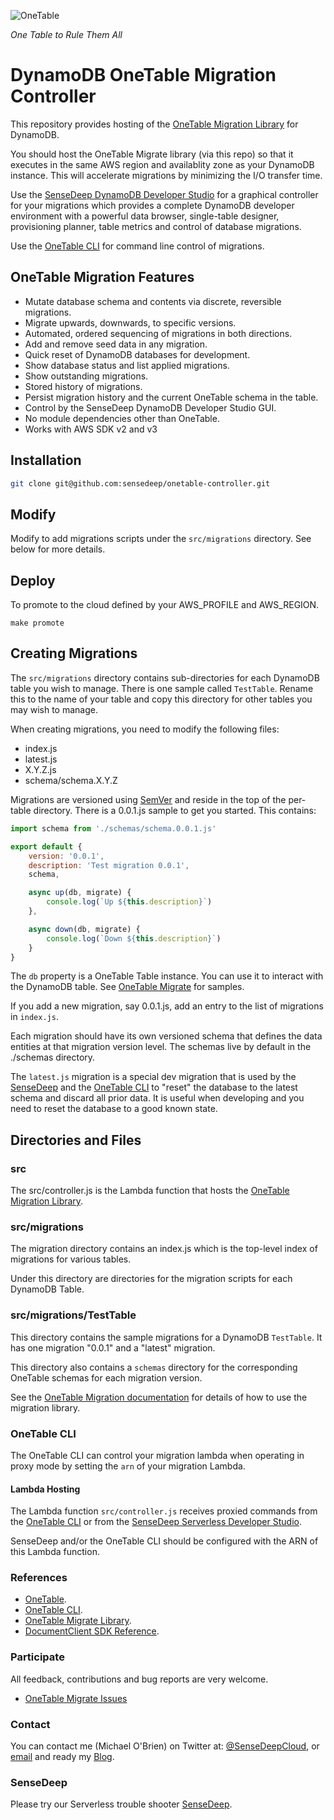 ![OneTable](https://www.sensedeep.com/images/ring-short.png?renew)

*One Table to Rule Them All*

# DynamoDB OneTable Migration Controller

This repository provides hosting of the [OneTable Migration Library](https://www.npmjs.com/package/onetable-migrate) for DynamoDB.

You should host the OneTable Migrate library (via this repo) so that it executes in the same AWS region and availablity zone as your DynamoDB instance. This will accelerate migrations by minimizing the I/O transfer time.

Use the [SenseDeep DynamoDB Developer Studio](https://www.sensedeep.com) for a graphical controller for your migrations which provides a complete DynamoDB developer environment with a powerful data browser, single-table designer, provisioning planner, table metrics and control of database migrations.

Use the [OneTable CLI](https://github.com/sensedeep/onetable-cli) for command line control of migrations.


## OneTable Migration Features

* Mutate database schema and contents via discrete, reversible migrations.
* Migrate upwards, downwards, to specific versions.
* Automated, ordered sequencing of migrations in both directions.
* Add and remove seed data in any migration.
* Quick reset of DynamoDB databases for development.
* Show database status and list applied migrations.
* Show outstanding migrations.
* Stored history of migrations.
* Persist migration history and the current OneTable schema in the table.
* Control by the SenseDeep DynamoDB Developer Studio GUI.
* No module dependencies other than OneTable.
* Works with AWS SDK v2 and v3

## Installation

```sh
git clone git@github.com:sensedeep/onetable-controller.git
```

## Modify

Modify to add migrations scripts under the `src/migrations` directory. See below for more details.

## Deploy

To promote to the cloud defined by your AWS_PROFILE and AWS_REGION.


```shell
make promote
```

## Creating Migrations

The `src/migrations` directory contains sub-directories for each DynamoDB table you wish to manage. There is one sample called `TestTable`. Rename this to the name of your table and copy this directory for other tables you may wish to manage.

When creating migrations, you need to modify the following files:

* index.js
* latest.js
* X.Y.Z.js
* schema/schema.X.Y.Z

Migrations are versioned using [SemVer](https://semver.org/) and reside in the top of the per-table directory. There is a 0.0.1.js sample to get you started. This contains:

```javascript
import schema from './schemas/schema.0.0.1.js'

export default {
    version: '0.0.1',
    description: 'Test migration 0.0.1',
    schema,

    async up(db, migrate) {
        console.log(`Up ${this.description}`)
    },

    async down(db, migrate) {
        console.log(`Down ${this.description}`)
    }
}
```

The `db` property is a OneTable Table instance. You can use it to interact with the DynamoDB table. See [OneTable Migrate](https://github.com/sensedeep/onetable-migrate) for samples.

If you add a new migration, say 0.0.1.js, add an entry to the list of migrations in `index.js`.

Each migration should have its own versioned schema that defines the data entities at that migration version level. The schemas live by default in the ./schemas directory.

The `latest.js` migration is a special dev migration that is used by the [SenseDeep](https://www.sensedeep.com) and the [OneTable CLI](https://github.com/sensedeep/onetable-cli) to "reset" the database to the latest schema and discard all prior data. It is useful when developing and you need to reset the database to a good known state.


## Directories and Files

### src

The src/controller.js is the Lambda function that hosts the [OneTable Migration Library](https://www.npmjs.com/package/onetable-migration).

### src/migrations

The migration directory contains an index.js which is the top-level index of migrations for various tables.

Under this directory are directories for the migration scripts for each DynamoDB Table.

### src/migrations/TestTable

This directory contains the sample migrations for a DynamoDB `TestTable`. It has one migration "0.0.1" and a "latest" migration.

This directory also contains a `schemas` directory for the corresponding OneTable schemas for each migration version.

See the [OneTable Migration documentation](https://www.npmjs.com/package/onetable-migration) for details of how to use the migration library.



### OneTable CLI

The OneTable CLI can control your migration lambda when operating in proxy mode by setting the `arn` of your migration Lambda.

#### Lambda Hosting

The Lambda function `src/controller.js` receives proxied commands from the [OneTable CLI](https://www.npmjs.com/package/onetable-cli) or from the [SenseDeep Serverless Developer Studio](https://www.ssensedeep.com).

SenseDeep and/or the OneTable CLI should be configured with the ARN of this Lambda function.

### References

- [OneTable](https://www.npmjs.com/package/dynamodb-onetable).
- [OneTable CLI](https://www.npmjs.com/package/onetable-cli).
- [OneTable Migrate Library](https://www.npmjs.com/package/onetable-migrate).
- [DocumentClient SDK Reference](https://docs.aws.amazon.com/AWSJavaScriptSDK/latest/AWS/DynamoDB/DocumentClient.html).

### Participate

All feedback, contributions and bug reports are very welcome.

* [OneTable Migrate Issues](https://github.com/sensedeep/onetable-controller/issues)

### Contact

You can contact me (Michael O'Brien) on Twitter at: [@SenseDeepCloud](https://twitter.com/SenseDeepCloud), or [email](mob-pub-18@sensedeep.com) and ready my [Blog](https://www.sensedeep.com/blog).

### SenseDeep

Please try our Serverless trouble shooter [SenseDeep](https://www.sensedeep.com/).

